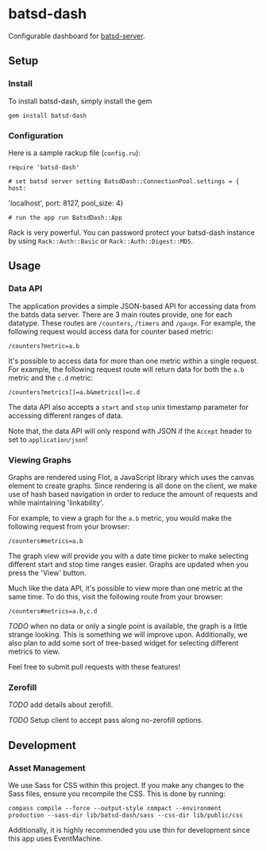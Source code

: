 batsd-dash
==========

Configurable dashboard for [batsd-server](https://github.com/noahhl/batsd).

## Setup

### Install

To install batsd-dash, simply install the gem

    gem install batsd-dash

### Configuration

Here is a sample rackup file (`config.ru`):
    
    require 'batsd-dash'

    # set batsd server setting BatsdDash::ConnectionPool.settings = { host:
'localhost', port: 8127, pool_size: 4}

    # run the app run BatsdDash::App

Rack is very powerful. You can password protect your batsd-dash instance by
using `Rack::Auth::Basic` or `Rack::Auth::Digest::MD5`.

## Usage

### Data API

The application provides a simple JSON-based API for accessing data from the
batds data server. There are 3 main routes provide, one for each datatype. These
routes are `/counters`, `/timers` and `/gauge`. For example, the following
request would access data for counter based metric:

    /counters?metric=a.b

It's possible to access data for more than one metric within a single request.
For example, the following request route will return data for both the `a.b`
metric and the `c.d` metric:

    /counters?metrics[]=a.b&metrics[]=c.d

The data API also accepts a `start` and `stop` unix timestamp parameter for
accessing different ranges of data.

Note that, the data API will only respond with JSON if the `Accept` header to
set to `application/json`!

### Viewing Graphs

Graphs are rendered using Flot, a JavaScript library which uses the canvas
element to create graphs. Since rendering is all done on the client, we make use
of hash based navigation in order to reduce the amount of requests and while
maintaining 'linkability'.

For example, to view a graph for the `a.b` metric, you would make the following
request from your browser:

    /counters#metrics=a.b

The graph view will provide you with a date time picker to make selecting
different start and stop time ranges easier. Graphs are updated when you press
the 'View' button.

Much like the data API, it's possible to view more than one metric at the same
time. To do this, visit the following route from your browser:

    /counters#metrics=a.b,c.d

_TODO_ when no data or only a single point is available, the graph is a little
strange looking. This is something we will improve upon. Additionally, we also
plan to add some sort of tree-based widget for selecting different metrics to
view. 

Feel free to submit pull requests with these features!

### Zerofill

_TODO_ add details about zerofill. 

_TODO_ Setup client to accept pass along no-zerofill options.

## Development

### Asset Management

We use Sass for CSS within this project. If you make any changes to the Sass
files, ensure you recompile the CSS. This is done by running:
    
    compass compile --force --output-style compact --environment production --sass-dir lib/batsd-dash/sass --css-dir lib/public/css

Additionally, it is highly recommended you use thin for development since this
app uses EventMachine.
